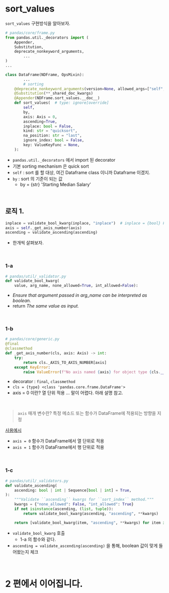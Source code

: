 # sort_values

`sort_values` 구현방식을 알아보자. 

```python
# pandas/core/frame.py
from pandas.util._decorators import (
    Appender,
    Substitution,
    deprecate_nonkeyword_arguments,
		...
)
...

class DataFrame(NDFrame, OpsMixin):
		...
		# sorting 
    @deprecate_nonkeyword_arguments(version=None, allowed_args=["self", "by"])
    @Substitution(**_shared_doc_kwargs)
    @Appender(NDFrame.sort_values.__doc__)
    def sort_values(  # type: ignore[override]
        self,
        by,
        axis: Axis = 0,
        ascending=True,
        inplace: bool = False,
        kind: str = "quicksort",
        na_position: str = "last",
        ignore_index: bool = False,
        key: ValueKeyFunc = None,
    ):
```

- `pandas.util._decorators` 에서 import 된 decorator
- 기본 sorting mechanism 은 quick sort
- `self` : sort 를 할 대상, 여긴 Dataframe class 이니까 Dataframe 이겠지.
- `by` : sort 의 기준이 되는 값
    - by = {str} 'Starting Median Salary’

<br/>

## 로직 1.

```python
inplace = validate_bool_kwarg(inplace, "inplace")  # inplace = {bool} False
axis = self._get_axis_number(axis)
ascending = validate_ascending(ascending)
```

- 한개씩 살펴보자.

<br/>

### 1-a

```python
# pandas/util/_validator.py
def validate_bool_kwarg(
	value, arg_name, none_allowed=True, int_allowed=False):

```

- *Ensure that argument passed in arg_name can be interpreted as boolean.*
- return *The same value as input.*

<br/>

### 1-b

```python
# pandas/core/generic.py
@final
@classmethod
def _get_axis_number(cls, axis: Axis) -> int:
    try:
        return cls._AXIS_TO_AXIS_NUMBER[axis]
    except KeyError:
        raise ValueError(f"No axis named {axis} for object type {cls.__name__}")
```

- decorator : `final`, `classmethod`
- `cls = {type} <class 'pandas.core.frame.DataFrame'>`
- axis = 0 이란? 열 단위 적용 ... 말이 어렵다. 아래 설명 참고.

<br/>

> `axis` 매개 변수란? 
특정 메소드 또는 함수가 DataFrame에 적용되는 방향을 지정
> 

[사용예시](https://www.delftstack.com/ko/howto/python-pandas/pandas-axis-meaning/) 

- `axis = 0` 함수가 DataFrame에서 열 단위로 적용
- `axis = 1` 함수가 DataFrame에서 행 단위로 적용

<br/>

### 1-c

```python
# pandas/util/_validators.py
def validate_ascending(
    ascending: bool | int | Sequence[bool | int] = True,
):
    """Validate ``ascending`` kwargs for ``sort_index`` method."""
    kwargs = {"none_allowed": False, "int_allowed": True}
    if not isinstance(ascending, (list, tuple)):
        return validate_bool_kwarg(ascending, "ascending", **kwargs)

    return [validate_bool_kwarg(item, "ascending", **kwargs) for item in ascending]
```

- `validate_bool_kwarg` 호출
    - 1-a 의 함수와 같다.
- `ascending = validate_ascending(ascending)` 을 통해, boolean 값이 맞게 들어왔는지 체크

<br/>

# 2 편에서 이어집니다. 

